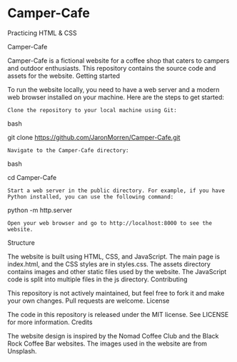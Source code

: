 # Camper-Cafe
Practicing HTML &amp; CSS

Camper-Cafe

Camper-Cafe is a fictional website for a coffee shop that caters to campers and outdoor enthusiasts. This repository contains the source code and assets for the website.
Getting started

To run the website locally, you need to have a web server and a modern web browser installed on your machine. Here are the steps to get started:

    Clone the repository to your local machine using Git:

bash

git clone https://github.com/JaronMorren/Camper-Cafe.git

    Navigate to the Camper-Cafe directory:

bash

cd Camper-Cafe

    Start a web server in the public directory. For example, if you have Python installed, you can use the following command:

python -m http.server

    Open your web browser and go to http://localhost:8000 to see the website.

Structure

The website is built using HTML, CSS, and JavaScript. The main page is index.html, and the CSS styles are in styles.css. The assets directory contains images and other static files used by the website. The JavaScript code is split into multiple files in the js directory.
Contributing

This repository is not actively maintained, but feel free to fork it and make your own changes. Pull requests are welcome.
License

The code in this repository is released under the MIT license. See LICENSE for more information.
Credits

The website design is inspired by the Nomad Coffee Club and the Black Rock Coffee Bar websites. The images used in the website are from Unsplash.
